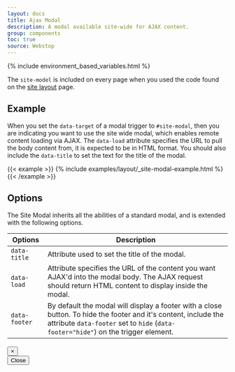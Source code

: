 ```yaml
---
layout: docs
title: Ajax Modal
description: A modal available site-wide for AJAX content.
group: components
toc: true
source: Webstop
---
```


{% include environment_based_variables.html %}

The `site-model` is included on every page when you used the code found on the [site layout](/docs/layout/site/) page.

## Example

When you set the `data-target` of a modal trigger to `#site-modal`, then you are indicating you want to use the site wide 
modal, which enables remote content loading via AJAX. The `data-load` attribute specifies the URL to pull the body 
content from, it is expected to be in HTML format. You should also include the `data-title` to set the text for the title of the modal.


{{< example >}}
{% include examples/layout/_site-modal-example.html %}
{{< /example >}}

## Options

The Site Modal inherits all the abilities of a standard modal, and is extended with the following options.

<table class="table table-bordered table-striped">
  <thead>
    <tr>
      <th>Options</th>
      <th>Description</th>
    </tr>
  </thead>
  <tbody>
    <tr>
      <td><code class="text-nowrap">data-title</code></td>
      <td>Attribute used to set the title of the modal.</td>
    </tr>
    <tr>
      <td><code class="text-nowrap">data-load</code></td>
      <td>
        Attribute specifies the URL of the content you want AJAX'd into the modal body. The AJAX request should return 
        HTML content to display inside the modal. 
      </td>
    </tr>
    <tr>
      <td><code class="text-nowrap">data-footer</code></td>
      <td>
        By default the modal will display a footer with a close button. To hide the footer and it's content, include the 
        attribute <code class="text-nowrap">data-footer</code> set to <code class="text-nowrap">hide</code>
        (<code class="text-nowrap">data-footer="hide"</code>) on the trigger element.
      </td>
    </tr>
  </tbody>
</table>


<!-- this site-modal should probably be an include? -->
<div class="site-modal modal fade" id="site-modal" tabindex="-1" role="dialog" aria-labelledby="site-modal-title" aria-hidden="true">
  <div class="modal-dialog" role="document">
    <div class="site-modal-content modal-content">
      <div class="modal-header">
        <h4 class="site-modal-title modal-title" id="site-modal-title"></h4>
        <button type="button" class="close" data-dismiss="modal" aria-label="Close">
          <span aria-hidden="true">×</span>
        </button>
      </div>
      <div class="site-modal-body modal-body" id="site-modal-body"></div>
      <div class="site-modal-footer modal-footer" id="site-modal-footer">
        <button type="button" class="btn btn-outline-secondary" data-dismiss="modal">Close</button>
      </div>
    </div>
  </div>
</div>

